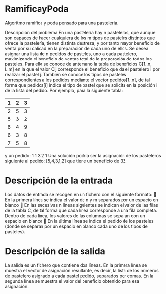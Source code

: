 # RamificayPoda
Algoritmo ramifica y poda pensado para una pasteleria. 

Descripción del problema
En una pastelería hay n pasteleros, que aunque son capaces de hacer cualquiera de los m tipos
de pasteles distintos que ofrece la pastelería, tienen distinta destreza, y por tanto mayor
beneficio de venta por su calidad en la preparación de cada uno de ellos. Se desea asignar una
lista de n pedidos de pasteles, uno a cada pastelero, maximizando el beneficio de ventas total de
la preparación de todos los pasteles. Para ello se conoce de antemano la tabla de beneficios
C[1..n, l..m] en la que el valor Cij corresponde el beneficio que da el pastelero i por realizar el
pastel j. También se conoce los tipos de pasteles correspondientes a los pedidos mediante el
vector pedidos[1..n], de tal forma que pedidos[i] indica el tipo de pastel que se solicita en la
posición i de la lista del pedido. Por ejemplo, para la siguiente tabla:

| 1 | 2 | 3 |
|---|---|---|
| 2 | 5 | 3 |
| 5 | 3 | 2 |
| 6 | 4 | 9 |
| 6 | 3 | 8 |
| 7 | 5 | 8 |

y un pedido:
  1 1 3 2 1
Una solución podría ser la asignación de los pasteleros siguiente al pedido: [5,4,3,1,2] que tiene un beneficio de 32.

# Descripción de la entrada
Los datos de entrada se recogen en un fichero con el siguiente formato:
 En la primera línea se indica el valor de n y m separados por un espacio en blanco
 En las sucesivas n líneas siguientes se indican el valor de las filas de la tabla C, de tal forma que cada línea corresponde a una fila completa. Dentro de cada línea, los valores
de las columnas se separan con un espacio en blanco
 En la última línea se indica el pedido de los pasteles (donde se separan por un espacio en blanco cada uno de los tipos de pasteles).

# Descripción de la salida
La salida es un fichero que contiene dos líneas. En la primera línea se muestra el vector de asignación resultante, es decir, la lista de los números de pastelero asignado a cada pastel pedido,
separados por comas. En la segunda línea se muestra el valor del beneficio obtenido para esa asignación.
